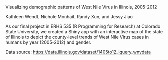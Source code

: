 Visualizing demographic patterns of West Nile Virus in Illinois, 2005-2012



Kathleen Wendt, Nichole Monhait, Randy Xun, and Jessy Jiao



As our final project in ERHS 535 (R Programming for Research) at Colorado State University, we created a Shiny app with an interactive map of the state of Illinois to depict the county-level trends of West Nile Virus cases in humans by year (2005-2012) and gender.



Data source: https://data.illinois.gov/dataset/1405to12_iquery_wnvdata


